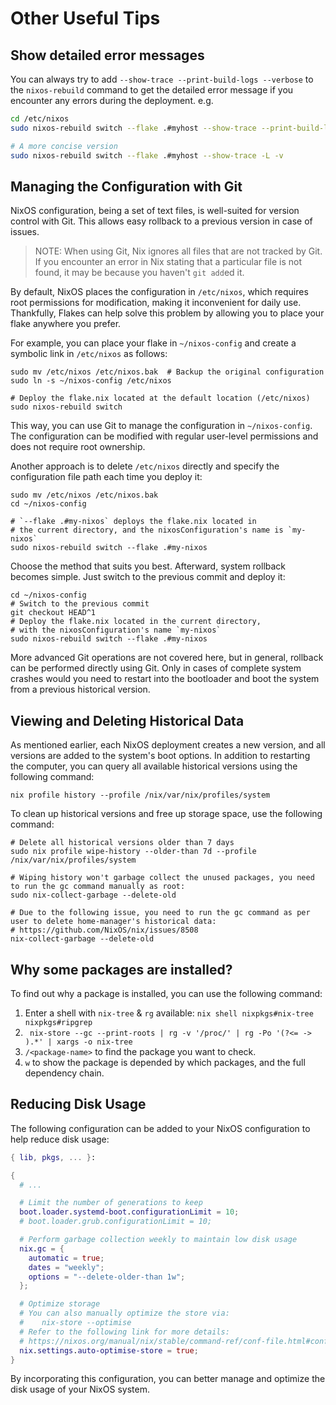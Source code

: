 # Other Useful Tips

## Show detailed error messages

You can always try to add `--show-trace --print-build-logs --verbose` to the
`nixos-rebuild` command to get the detailed error message if you encounter any errors
during the deployment. e.g.

```bash
cd /etc/nixos
sudo nixos-rebuild switch --flake .#myhost --show-trace --print-build-logs --verbose

# A more concise version
sudo nixos-rebuild switch --flake .#myhost --show-trace -L -v
```

## Managing the Configuration with Git

NixOS configuration, being a set of text files, is well-suited for version control with
Git. This allows easy rollback to a previous version in case of issues.

> NOTE: When using Git, Nix ignores all files that are not tracked by Git. If you
> encounter an error in Nix stating that a particular file is not found, it may be because
> you haven't `git add`ed it.

By default, NixOS places the configuration in `/etc/nixos`, which requires root
permissions for modification, making it inconvenient for daily use. Thankfully, Flakes can
help solve this problem by allowing you to place your flake anywhere you prefer.

For example, you can place your flake in `~/nixos-config` and create a symbolic link in
`/etc/nixos` as follows:

```shell
sudo mv /etc/nixos /etc/nixos.bak  # Backup the original configuration
sudo ln -s ~/nixos-config /etc/nixos

# Deploy the flake.nix located at the default location (/etc/nixos)
sudo nixos-rebuild switch
```

This way, you can use Git to manage the configuration in `~/nixos-config`. The
configuration can be modified with regular user-level permissions and does not require
root ownership.

Another approach is to delete `/etc/nixos` directly and specify the configuration file
path each time you deploy it:

```shell
sudo mv /etc/nixos /etc/nixos.bak
cd ~/nixos-config

# `--flake .#my-nixos` deploys the flake.nix located in
# the current directory, and the nixosConfiguration's name is `my-nixos`
sudo nixos-rebuild switch --flake .#my-nixos
```

Choose the method that suits you best. Afterward, system rollback becomes simple. Just
switch to the previous commit and deploy it:

```shell
cd ~/nixos-config
# Switch to the previous commit
git checkout HEAD^1
# Deploy the flake.nix located in the current directory,
# with the nixosConfiguration's name `my-nixos`
sudo nixos-rebuild switch --flake .#my-nixos
```

More advanced Git operations are not covered here, but in general, rollback can be
performed directly using Git. Only in cases of complete system crashes would you need to
restart into the bootloader and boot the system from a previous historical version.

## Viewing and Deleting Historical Data

As mentioned earlier, each NixOS deployment creates a new version, and all versions are
added to the system's boot options. In addition to restarting the computer, you can query
all available historical versions using the following command:

```shell
nix profile history --profile /nix/var/nix/profiles/system
```

To clean up historical versions and free up storage space, use the following command:

```shell
# Delete all historical versions older than 7 days
sudo nix profile wipe-history --older-than 7d --profile /nix/var/nix/profiles/system

# Wiping history won't garbage collect the unused packages, you need to run the gc command manually as root:
sudo nix-collect-garbage --delete-old

# Due to the following issue, you need to run the gc command as per user to delete home-manager's historical data:
# https://github.com/NixOS/nix/issues/8508
nix-collect-garbage --delete-old
```

## Why some packages are installed?

To find out why a package is installed, you can use the following command:

1. Enter a shell with `nix-tree` & `rg` available:
   `nix shell nixpkgs#nix-tree nixpkgs#ripgrep`
1. ` nix-store --gc --print-roots | rg -v '/proc/' | rg -Po '(?<= -> ).*' | xargs -o nix-tree`
1. `/<package-name>` to find the package you want to check.
1. `w` to show the package is depended by which packages, and the full dependency chain.

## Reducing Disk Usage

The following configuration can be added to your NixOS configuration to help reduce disk
usage:

```nix
{ lib, pkgs, ... }:

{
  # ...

  # Limit the number of generations to keep
  boot.loader.systemd-boot.configurationLimit = 10;
  # boot.loader.grub.configurationLimit = 10;

  # Perform garbage collection weekly to maintain low disk usage
  nix.gc = {
    automatic = true;
    dates = "weekly";
    options = "--delete-older-than 1w";
  };

  # Optimize storage
  # You can also manually optimize the store via:
  #    nix-store --optimise
  # Refer to the following link for more details:
  # https://nixos.org/manual/nix/stable/command-ref/conf-file.html#conf-auto-optimise-store
  nix.settings.auto-optimise-store = true;
}
```

By incorporating this configuration, you can better manage and optimize the disk usage of
your NixOS system.
